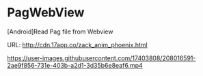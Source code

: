 # PagWebView
[Android]Read Pag file from Webview

URL: http://cdn.17app.co/zack_anim_phoenix.html

https://user-images.githubusercontent.com/17403808/208016591-2ae9f856-731e-403b-a2d1-3d35b6e8eaf6.mp4
